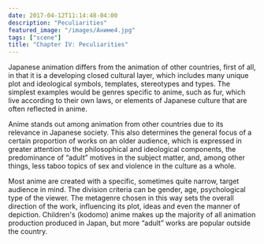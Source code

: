```yaml
---
date: 2017-04-12T11:14:48-04:00
description: "Peculiarities"
featured_image: "/images/Аниме4.jpg"
tags: ["scene"]
title: "Chapter IV: Peculiarities"
---
```

Japanese animation differs from the animation of other countries, first of all, in that it is a developing closed cultural layer, which includes many unique plot and ideological symbols, templates, stereotypes and types. The simplest examples would be genres specific to anime, such as fur, which live according to their own laws, or elements of Japanese culture that are often reflected in anime.

Anime stands out among animation from other countries due to its relevance in Japanese society. This also determines the general focus of a certain proportion of works on an older audience, which is expressed in greater attention to the philosophical and ideological components, the predominance of “adult” motives in the subject matter, and, among other things, less taboo topics of sex and violence in the culture as a whole.

Most anime are created with a specific, sometimes quite narrow, target audience in mind. The division criteria can be gender, age, psychological type of the viewer. The metagenre chosen in this way sets the overall direction of the work, influencing its plot, ideas and even the manner of depiction. Children's (kodomo) anime makes up the majority of all animation production produced in Japan, but more “adult” works are popular outside the country.
